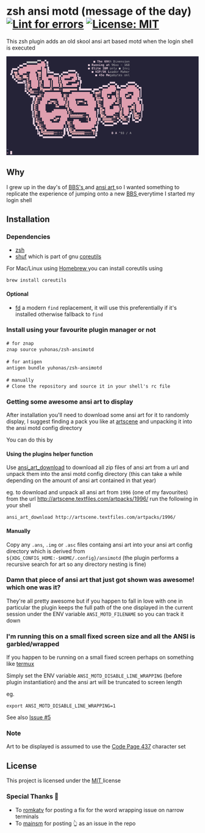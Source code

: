 # zsh ansi motd (message of the day) [![Lint for errors](https://github.com/yuhonas/zsh-ansimotd/actions/workflows/ci.yml/badge.svg)](https://github.com/yuhonas/zsh-ansimotd/actions/workflows/ci.yml) [![License: MIT](https://img.shields.io/badge/License-MIT-yellow.svg)](https://opensource.org/licenses/MIT)



This zsh plugin adds an old skool ansi art based motd when the login shell is executed

![Example MOTD](./example.png)

## Why

I grew up in the day's of [ BBS's ](https://en.wikipedia.org/wiki/Bulletin_board_system) and [ ansi art ](https://en.wikipedia.org/wiki/ANSI_art) so I wanted something
to replicate the experience of jumping onto a new [ BBS ](https://en.wikipedia.org/wiki/Bulletin_board_system) everytime I started my login shell

## Installation

### Dependencies

* [zsh](https://www.zsh.org/)
* [shuf]( https://en.wikipedia.org/wiki/Shuf) which is part of gnu [coreutils](https://formulae.brew.sh/formula/coreutils)

For Mac/Linux using [ Homebrew ](https://brew.sh/) you can install coreutils using

```
brew install coreutils
```

#### Optional
* [fd](https://github.com/sharkdp/fd) a modern `find` replacement, it will use this preferentially if it's installed otherwise fallback to `find`


### Install using your favourite plugin manager or not

```
# for znap
znap source yuhonas/zsh-ansimotd

# for antigen
antigen bundle yuhonas/zsh-ansimotd

# manually
# Clone the repository and source it in your shell's rc file
```

### Getting some awesome ansi art to display
After installation you'll need to download some ansi art for it to randomly display, I suggest
finding a pack you like at [artscene](http://artscene.textfiles.com/artpacks/) and unpacking it
into the ansi motd config directory

You can do this by

#### Using the plugins helper function
Use [ansi_art_download](https://github.com/yuhonas/zsh-ansimotd/blob/main/zsh-ansimotd.plugin.zsh#L15) to download all zip files of ansi art from a url and unpack them into the ansi motd config directory (this can take a while depending on the amount of ansi art contained in that year)

eg. to download and unpack all ansi art from `1996` (one of my favourites) from the url http://artscene.textfiles.com/artpacks/1996/ run the following in your shell

```
ansi_art_download http://artscene.textfiles.com/artpacks/1996/
```

#### Manually

Copy any `.ans`, `.img` or `.asc` files containg ansi art into your ansi art config directory which is derived from `${XDG_CONFIG_HOME:-$HOME/.config}/ansimotd` (the plugin performs a recursive search for art so any directory nesting is fine)

### Damn that piece of ansi art that just got shown was awesome! which one was it?

They're all pretty awesome but if you happen to fall in love with one in particular the plugin keeps the full path of the one displayed in the current session under the ENV variable `ANSI_MOTD_FILENAME` so you can track it down

### I'm running this on a small fixed screen size and all the ANSI is garbled/wrapped

If you happen to be running on a small fixed screen perhaps on something like [termux](https://termux.dev/en/)

Simply set the ENV variable `ANSI_MOTD_DISABLE_LINE_WRAPPING` (before plugin instantiation) and the ansi art will be truncated to screen length

eg.

```
export ANSI_MOTD_DISABLE_LINE_WRAPPING=1
```

See also [Issue #5](https://github.com/yuhonas/zsh-ansimotd/issues/5)


### Note
Art to be displayed is assumed to use the [Code Page 437]( https://en.wikipedia.org/wiki/Code_page_437 ) character set


## License

This project is licensed under the [ MIT ](./LICENSE) license

### Special Thanks 🙇

* To [romkatv](https://www.reddit.com/r/zsh/comments/12ueb6b/comment/jhmlgez/?utm_source=share&utm_medium=web2x&context=3) for posting a fix for the word wrapping issue on narrow terminals
* To [mainsm](https://github.com/yuhonas/zsh-ansimotd/issues/5#issue-1683181011) for posting 👆 as an issue in the repo
